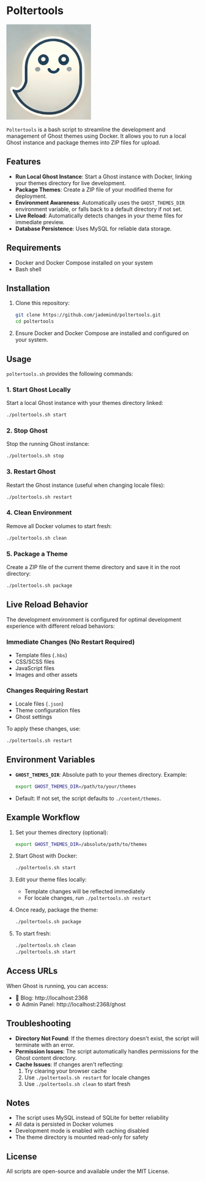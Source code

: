 # Poltertools

![Poltertools Logo](./logo.webp)

`Poltertools` is a bash script to streamline the development and management of Ghost themes using Docker. It allows you to run a local Ghost instance and package themes into ZIP files for upload.

## Features

- **Run Local Ghost Instance**: Start a Ghost instance with Docker, linking your themes directory for live development.
- **Package Themes**: Create a ZIP file of your modified theme for deployment.
- **Environment Awareness**: Automatically uses the `GHOST_THEMES_DIR` environment variable, or falls back to a default directory if not set.
- **Live Reload**: Automatically detects changes in your theme files for immediate preview.
- **Database Persistence**: Uses MySQL for reliable data storage.

## Requirements

- Docker and Docker Compose installed on your system
- Bash shell

## Installation

1. Clone this repository:
   ```bash
   git clone https://github.com/jademind/poltertools.git
   cd poltertools
   ```

2. Ensure Docker and Docker Compose are installed and configured on your system.

## Usage

`poltertools.sh` provides the following commands:

### 1. Start Ghost Locally
Start a local Ghost instance with your themes directory linked:
```bash
./poltertools.sh start
```

### 2. Stop Ghost
Stop the running Ghost instance:
```bash
./poltertools.sh stop
```

### 3. Restart Ghost
Restart the Ghost instance (useful when changing locale files):
```bash
./poltertools.sh restart
```

### 4. Clean Environment
Remove all Docker volumes to start fresh:
```bash
./poltertools.sh clean
```

### 5. Package a Theme
Create a ZIP file of the current theme directory and save it in the root directory:
```bash
./poltertools.sh package
```

## Live Reload Behavior

The development environment is configured for optimal development experience with different reload behaviors:

### Immediate Changes (No Restart Required)
- Template files (`.hbs`)
- CSS/SCSS files
- JavaScript files
- Images and other assets

### Changes Requiring Restart
- Locale files (`.json`)
- Theme configuration files
- Ghost settings

To apply these changes, use:
```bash
./poltertools.sh restart
```

## Environment Variables

- **`GHOST_THEMES_DIR`**: Absolute path to your themes directory. Example:
  ```bash
  export GHOST_THEMES_DIR=/path/to/your/themes
  ```
- Default: If not set, the script defaults to `./content/themes`.

## Example Workflow

1. Set your themes directory (optional):
   ```bash
   export GHOST_THEMES_DIR=/absolute/path/to/themes
   ```

2. Start Ghost with Docker:
   ```bash
   ./poltertools.sh start
   ```

3. Edit your theme files locally:
   - Template changes will be reflected immediately
   - For locale changes, run `./poltertools.sh restart`

4. Once ready, package the theme:
   ```bash
   ./poltertools.sh package
   ```

5. To start fresh:
   ```bash
   ./poltertools.sh clean
   ./poltertools.sh start
   ```

## Access URLs

When Ghost is running, you can access:
- 📝 Blog: http://localhost:2368
- ⚙️ Admin Panel: http://localhost:2368/ghost

## Troubleshooting

- **Directory Not Found**: If the themes directory doesn't exist, the script will terminate with an error.
- **Permission Issues**: The script automatically handles permissions for the Ghost content directory.
- **Cache Issues**: If changes aren't reflecting:
  1. Try clearing your browser cache
  2. Use `./poltertools.sh restart` for locale changes
  3. Use `./poltertools.sh clean` to start fresh

## Notes

- The script uses MySQL instead of SQLite for better reliability
- All data is persisted in Docker volumes
- Development mode is enabled with caching disabled
- The theme directory is mounted read-only for safety

## License

All scripts are open-source and available under the MIT License.

